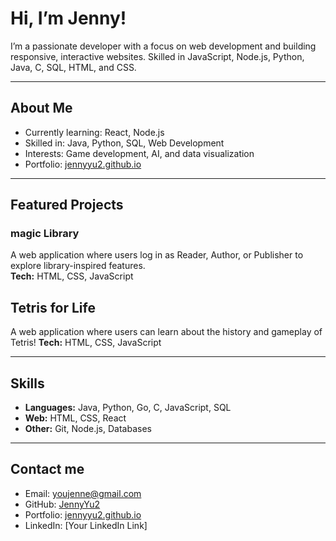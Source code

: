# Hi, I’m Jenny!
I’m a passionate developer with a focus on web development and building responsive, interactive websites. Skilled in JavaScript, Node.js, Python, Java, C, SQL, HTML, and CSS.

---

## About Me
- Currently learning: React, Node.js  
- Skilled in: Java, Python, SQL, Web Development  
- Interests: Game development, AI, and data visualization  
- Portfolio: [jennyyu2.github.io](https://jennyyu2.github.io)

---

## Featured Projects

### magic Library
A web application where users log in as Reader, Author, or Publisher to explore library-inspired features.  
**Tech:** HTML, CSS, JavaScript

## Tetris for Life 
A web application where users can learn about the history and gameplay of Tetris! 
**Tech:** HTML, CSS, JavaScript

---

## Skills
- **Languages:** Java, Python, Go, C, JavaScript, SQL  
- **Web:** HTML, CSS, React  
- **Other:** Git, Node.js, Databases

---

## Contact me
- Email: youjenne@gmail.com
- GitHub: [JennyYu2](https://github.com/JennyYu2)  
- Portfolio: [jennyyu2.github.io](https://jennyyu2.github.io)  
- LinkedIn: [Your LinkedIn Link]
